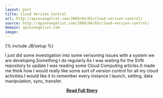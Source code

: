 ```yaml
---
layout: post
title: Cloud Version Control
url: http://apievangelist.com/2009/04/03/cloud-version-control/
source: http://apievangelist.com/2009/04/03/cloud-version-control/
domain: apievangelist.com
image: 
---
```

{% include JB/setup %}<p>I just did some investigation into some verisoning issues with a system we are developing.Something I do regularly.As I was waiting for the SVN repository to update I was reading some Cloud Computing articles.It made me think how I would really like some sort of version control for all my cloud activities.I would like it to remember every instance I launch, setting, data manipulation, sync, transfer.</p>
<center><p><a href="http://apievangelist.com/2009/04/03/cloud-version-control/" style='padding:25px; font-sze:18px; font-weight: bold;'>Read Full Story</a></p></center>

